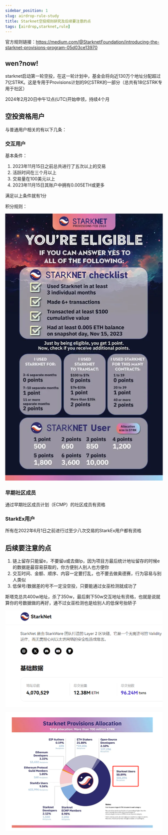 ```yaml
---
sidebar_position: 1
slug: airdrop-rule-study
title: Starknet空投规则研究及后续要注意的点
tags: [airdrop,starknet,rule]
---
```


官方规则链接：https://medium.com/@StarknetFoundation/introducing-the-starknet-provisions-program-05d03ce13970

## wen?now!

starknet启动第一轮空投，在这一轮计划中，基金会将向近130万个地址分配超过7亿STRK。这是专用于Provisions计划的9亿STRK的一部分（总共有18亿STRK专用于社区）

2024年2月20日中午12点(UTC)开始申领，持续4个月

## 空投资格用户

与普通用户相关的有以下几条：

### 交互用户

基本条件：

1. 2023年11月15日之前总共进行了五次以上的交易
2. 活跃时间在三个月以上
3. 交易量在100美元以上
4. 2023年11月15日其账户中拥有0.005ETH或更多

满足以上条件就有1分

积分规则：

![point](./img/1.png)

### 早期社区成员

通过早期社区成员计划（ECMP）的社区成员有资格

### StarkEx用户

所有在2022年6月1日之前进行过至少八次交易的StarkEx用户都有资格

<!-- ### 以太坊贡献者

#### 以太坊协议工会成员

2023年11月15日的所有协议公会成员都有资格（线性解锁）

#### 以太坊开发者

所有开发者，只要在2023年11月15日之前至少有三次提交，且在2018年1月1日至2023年11月15日期间至少有一次提交，并被Electric Capital的《区块链开发者报告》认定为属于以太坊生态系统的GitHub存储库，且其GitHub资料可通过GitHub API从其电子邮件中提取，均有资格

#### EIP 作者

在2023年11月15日之前使用其GitHub handle发布提案的 EIP（包括 ERC）作者和合著者，其 GitHub 简介可通过 GitHub API 从其电子邮件中提取

#### ETH 质押者

所有在合并（2022 年 9 月 15 日）之前使用以太坊的权益证明（PoS）模式投注 ETH 的用户都有资格

### 开源开发者

在 2023 年 11 月 15 日之前至少提交过三次，并且在 2018 年 1 月 1 日至 2023 年 11 月 15 日期间至少提交过一次，参与了 GitHub 前 5000 个项目之一（按 GitHub 星级排名），且其 GitHub 资料可通过 GitHub API 从其电子邮件中提取的开发者，均有资格获得 Provisions -->

## 后续要注意的点

1. 链上留存只能留e，不要留u或去做lp，因为项目方最后统计地址留存的时候e的数据是最容易获取的，你方便别人别人也方便你
2. 交互时间、金额、顺序、内容一定要打乱，也不要去做奥德赛，行为容易与别人类似
3. 低保号/数据差的号不一定没空投，只要能通过女巫检测就成功了

斯塔克总共400w地址，杀了350w，最后剩下50w交互地址有资格，也就是说就算你的号数据做的再好，通不过女巫检测也是给别人的低保号抬轿子

![Sybil](./img/2.png)

![Sybil](./img/3.png)